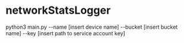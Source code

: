 # networkStatsLogger
python3 main.py --name [insert device name] --bucket [insert bucket name] --key [insert path to service account key]
